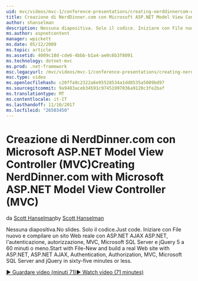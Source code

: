 ```yaml
---
uid: mvc/videos/mvc-1/conference-presentations/creating-nerddinnercom-with-microsoft-aspnet-model-view-controller-mvc
title: Creazione di NerdDinner.com con Microsoft ASP.NET Model View Controller (MVC) | Documenti Microsoft
author: shanselman
description: Nessuna diapositiva. Solo il codice. Iniziare con File nuovo e creare un sito Web reale con ASP.NET AJAX ASP.NET, l'autenticazione, autorizzazione, MVC, Microsoft SQL Server e...
ms.author: aspnetcontent
manager: wpickett
ms.date: 05/12/2009
ms.topic: article
ms.assetid: 4009c18d-cde6-4bbb-b1a4-ae0c6b3f8091
ms.technology: dotnet-mvc
ms.prod: .net-framework
msc.legacyurl: /mvc/videos/mvc-1/conference-presentations/creating-nerddinnercom-with-microsoft-aspnet-model-view-controller-mvc
msc.type: video
ms.openlocfilehash: c20ffa9c2322a6e95528534a1dd8535a5089bd97
ms.sourcegitcommit: 9a9483aceb34591c97451997036a9120c3fe2baf
ms.translationtype: MT
ms.contentlocale: it-IT
ms.lasthandoff: 11/10/2017
ms.locfileid: "26503450"
---
```

<a name="creating-nerddinnercom-with-microsoft-aspnet-model-view-controller-mvc"></a><span data-ttu-id="326e0-105">Creazione di NerdDinner.com con Microsoft ASP.NET Model View Controller (MVC)</span><span class="sxs-lookup"><span data-stu-id="326e0-105">Creating NerdDinner.com with Microsoft ASP.NET Model View Controller (MVC)</span></span>
====================
<span data-ttu-id="326e0-106">da [Scott Hanselman](https://github.com/shanselman)</span><span class="sxs-lookup"><span data-stu-id="326e0-106">by [Scott Hanselman](https://github.com/shanselman)</span></span>

<span data-ttu-id="326e0-107">Nessuna diapositiva.</span><span class="sxs-lookup"><span data-stu-id="326e0-107">No slides.</span></span> <span data-ttu-id="326e0-108">Solo il codice.</span><span class="sxs-lookup"><span data-stu-id="326e0-108">Just code.</span></span> <span data-ttu-id="326e0-109">Iniziare con File nuovo e compilare un sito Web reale con ASP.NET AJAX ASP.NET, l'autenticazione, autorizzazione, MVC, Microsoft SQL Server e jQuery 5 a 60 minuti o meno.</span><span class="sxs-lookup"><span data-stu-id="326e0-109">Start with File-New and build a real Web site with ASP.NET, ASP.NET AJAX, Authentication, Authorization, MVC, Microsoft SQL Server and jQuery in sixty-five minutes or less.</span></span>

[<span data-ttu-id="326e0-110">&#9654; Guardare video (minuti 71)</span><span class="sxs-lookup"><span data-stu-id="326e0-110">&#9654; Watch video (71 minutes)</span></span>](https://channel9.msdn.com/Blogs/ASP-NET-Site-Videos/creating-nerddinnercom-with-microsoft-aspnet-model-view-controller-mvc)
